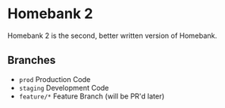 # Homebank 2

Homebank 2 is the second, better written version of Homebank.

## Branches

-   `prod` Production Code
-   `staging` Development Code
-   `feature/*` Feature Branch (will be PR'd later)
